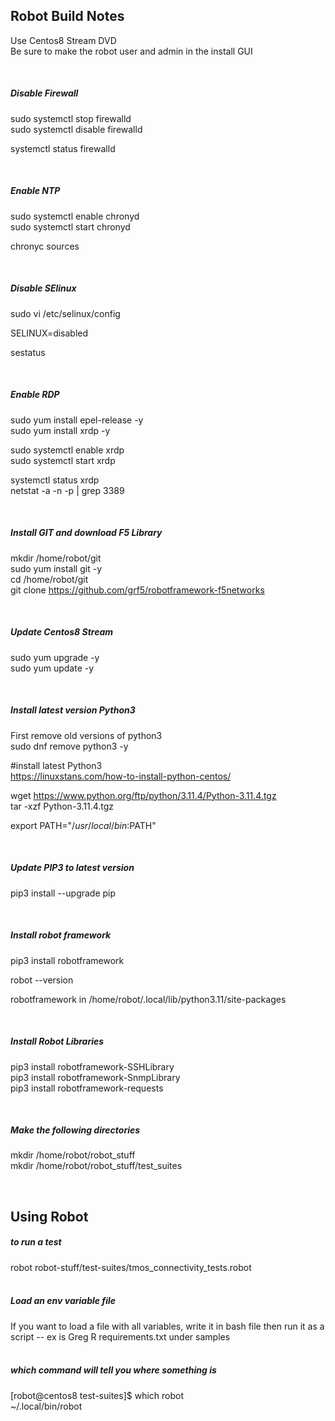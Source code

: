 ## Robot Build Notes  

Use Centos8 Stream DVD  
Be sure to make the robot user and admin in the install GUI  

<br/>  

#####  Disable Firewall      
sudo systemctl stop firewalld  
sudo systemctl disable firewalld  
  
systemctl status firewalld  

<br/>  

##### Enable NTP  
sudo systemctl enable chronyd  
sudo systemctl start chronyd  

chronyc sources  

<br/>  

#####  Disable SElinux 
sudo vi /etc/selinux/config  

SELINUX=disabled  

sestatus  

<br/>  
 
#####  Enable RDP 
sudo yum install epel-release -y  
sudo yum install xrdp -y   

sudo systemctl enable xrdp  
sudo systemctl start xrdp  

systemctl status xrdp  
netstat -a -n -p  | grep 3389  

<br/>  

#####  Install GIT and download F5 Library  
mkdir /home/robot/git  
sudo yum install git -y  
cd /home/robot/git  
git clone https://github.com/grf5/robotframework-f5networks  

<br/>  

#####  Update Centos8 Stream  
sudo yum upgrade -y  
sudo yum update -y  


<br/>  

#####  Install latest version Python3  
First remove old versions of python3   
sudo dnf remove python3 -y  

#install latest Python3  
https://linuxstans.com/how-to-install-python-centos/  

wget https://www.python.org/ftp/python/3.11.4/Python-3.11.4.tgz  
tar -xzf Python-3.11.4.tgz  
  
export PATH="$/usr/local/bin:$PATH"  

<br/>  

#####  Update PIP3 to latest version 
pip3 install --upgrade pip  

<br/>  

#####  Install robot framework  
pip3 install robotframework  

robot --version  

robotframework in /home/robot/.local/lib/python3.11/site-packages  

<br/>  

#####  Install Robot Libraries  
pip3 install robotframework-SSHLibrary  
pip3 install robotframework-SnmpLibrary  
pip3 install robotframework-requests  

<br/>  

##### Make the following directories
mkdir /home/robot/robot_stuff  
mkdir /home/robot/robot_stuff/test_suites

<br/>  

## Using Robot

#####  to run a test 
robot robot-stuff/test-suites/tmos_connectivity_tests.robot  
<br/>  

#####  Load an env variable file 
If you want to load a file with all variables, write it in bash file then run it as a script -- ex is Greg R requirements.txt under samples  
<br/>  

#####  which command will tell you where something is 
[robot@centos8 test-suites]$ which robot  
~/.local/bin/robot  

